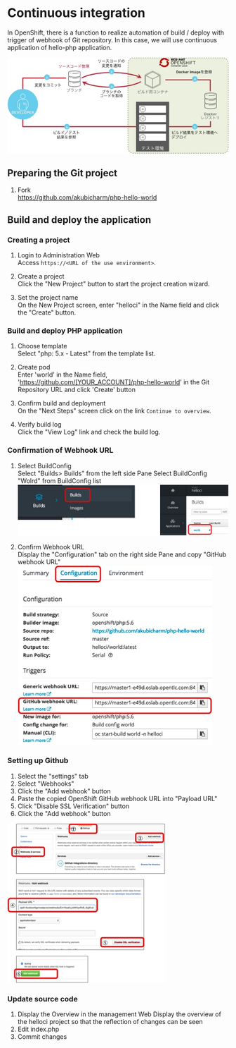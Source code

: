 # Continuous integration

In OpenShift, there is a function to realize automation of build / deploy with trigger of webhook of Git repository.
In this case, we will use continuous application of hello-php application.


![CI](../../3.3/continuousIntegration/ci.jpg)

## Preparing the Git project
1. Fork  
https://github.com/akubicharm/php-hello-world

## Build and deploy the application
### Creating a project
1. Login to Administration Web  
Access `https://<URL of the use environment>`.

2. Create a project  
Click the "New Project" button to start the project creation wizard.

3. Set the project name  
On the New Project screen, enter "helloci" in the Name field and click the "Create" button.

### Build and deploy PHP application
1. Choose template  
Select "php: 5.x - Latest" from the template list.

2. Create pod  
Enter 'world' in the Name field, 'https://github.com/[YOUR_ACCOUNT]/php-hello-world' in the Git Repository URL and click 'Create' button

3. Confirm build and deployment  
On the "Next Steps" screen click on the link `Continue to overview`.

4. Verify build log  
Click the "View Log" link and check the build log.

### Confirmation of Webhook URL

1. Select BuildConfig  
Select "Builds> Builds" from the left side Pane
Select BuildConfig "Wolrd" from BuildConfig list
![BuidlConfig](../../3.3/continuousIntegration/BuildConfig.jpg)

2. Confirm Webhook URL  
Display the "Configuration" tab on the right side Pane and copy "GitHub webhook URL"
![Webhook URL](../../3.3/continuousIntegration/webhookURL.jpg)

### Setting up Github

1. Select the "settings" tab
2. Select "Webhooks"
3. Click the "Add webhook" button
4. Paste the copied OpenShift GitHub webhook URL into "Payload URL"
5. Click "Disable SSL Verification" button
6. Click the "Add webhook" button

![Githubwebhook](../../3.3/continuousIntegration/githubwebhook.jpg)

### Update source code
1. Display the Overview in the management Web
Display the overview of the helloci project so that the reflection of changes can be seen
2. Edit index.php
3. Commit changes
